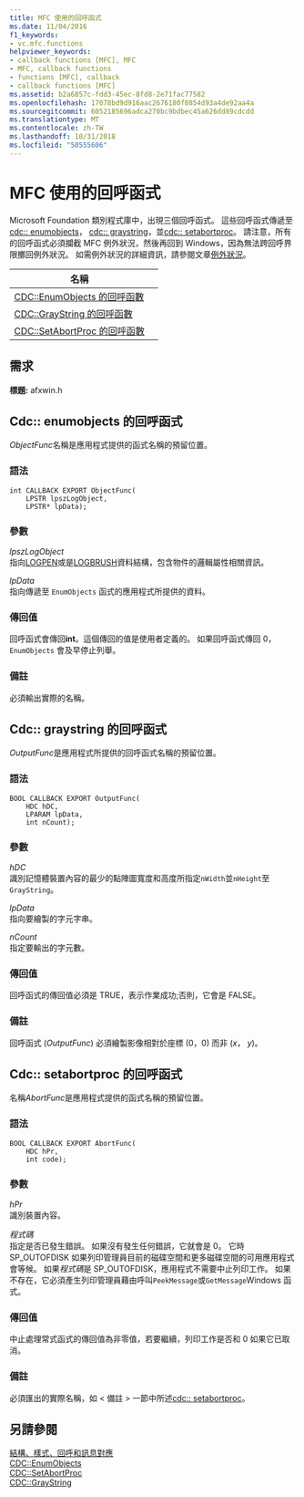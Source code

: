 ```yaml
---
title: MFC 使用的回呼函式
ms.date: 11/04/2016
f1_keywords:
- vc.mfc.functions
helpviewer_keywords:
- callback functions [MFC], MFC
- MFC, callback functions
- functions [MFC], callback
- callback functions [MFC]
ms.assetid: b2a6857c-fdd3-45ec-8fd8-2e71fac77582
ms.openlocfilehash: 17078bd9d916aac2676180f8854d93a4de92aa4a
ms.sourcegitcommit: 6052185696adca270bc9bdbec45a626dd89cdcdd
ms.translationtype: MT
ms.contentlocale: zh-TW
ms.lasthandoff: 10/31/2018
ms.locfileid: "50555606"
---
```

# <a name="callback-functions-used-by-mfc"></a>MFC 使用的回呼函式

Microsoft Foundation 類別程式庫中，出現三個回呼函式。 這些回呼函式傳遞至[cdc:: enumobjects](../../mfc/reference/cdc-class.md#enumobjects)， [cdc:: graystring](../../mfc/reference/cdc-class.md#graystring)，並[cdc:: setabortproc](../../mfc/reference/cdc-class.md#setabortproc)。 請注意，所有的回呼函式必須攔截 MFC 例外狀況，然後再回到 Windows，因為無法跨回呼界限擲回例外狀況。 如需例外狀況的詳細資訊，請參閱文章[例外狀況](../../mfc/exception-handling-in-mfc.md)。

|名稱||
|----------|-----------------|
|[CDC::EnumObjects 的回呼函數](#enum_objects)||
|[CDC::GrayString 的回呼函數](#graystring)||
|[CDC::SetAbortProc 的回呼函數](#setabortproc)||

## <a name="requirements"></a>需求

**標題:** afxwin.h

## <a name="enum_objects"></a> Cdc:: enumobjects 的回呼函式

*ObjectFunc*名稱是應用程式提供的函式名稱的預留位置。

### <a name="syntax"></a>語法

```
int CALLBACK EXPORT ObjectFunc(
    LPSTR lpszLogObject,
    LPSTR* lpData);
```

### <a name="parameters"></a>參數

*lpszLogObject*<br/>
指向[LOGPEN](../../mfc/reference/logpen-structure.md)或是[LOGBRUSH](../../mfc/reference/logbrush-structure.md)資料結構，包含物件的邏輯屬性相關資訊。

*lpData*<br/>
指向傳遞至 `EnumObjects` 函式的應用程式所提供的資料。

### <a name="return-value"></a>傳回值

回呼函式會傳回**int**。這個傳回的值是使用者定義的。 如果回呼函式傳回 0，`EnumObjects` 會及早停止列舉。

### <a name="remarks"></a>備註

必須輸出實際的名稱。

## <a name="graystring"></a>  Cdc:: graystring 的回呼函式

*OutputFunc*是應用程式所提供的回呼函式名稱的預留位置。

### <a name="syntax"></a>語法

```
BOOL CALLBACK EXPORT OutputFunc(
    HDC hDC,
    LPARAM lpData,
    int nCount);
```

### <a name="parameters"></a>參數

*hDC*<br/>
識別記憶體裝置內容的最少的點陣圖寬度和高度所指定`nWidth`並`nHeight`至`GrayString`。

*lpData*<br/>
指向要繪製的字元字串。

*nCount*<br/>
指定要輸出的字元數。

### <a name="return-value"></a>傳回值

回呼函式的傳回值必須是 TRUE，表示作業成功;否則，它會是 FALSE。

### <a name="remarks"></a>備註

回呼函式 (*OutputFunc*) 必須繪製影像相對於座標 (0，0) 而非 (*x*， *y*)。

## <a name="setabortproc"></a>  Cdc:: setabortproc 的回呼函式

名稱*AbortFunc*是應用程式提供的函式名稱的預留位置。

### <a name="syntax"></a>語法

```
BOOL CALLBACK EXPORT AbortFunc(
    HDC hPr,
    int code);
```

### <a name="parameters"></a>參數

*hPr*<br/>
識別裝置內容。

*程式碼*<br/>
指定是否已發生錯誤。 如果沒有發生任何錯誤，它就會是 0。 它時 SP_OUTOFDISK 如果列印管理員目前的磁碟空間和更多磁碟空間的可用應用程式會等候。 如果*程式碼*是 SP_OUTOFDISK，應用程式不需要中止列印工作。 如果不存在，它必須產生列印管理員藉由呼叫`PeekMessage`或`GetMessage`Windows 函式。

### <a name="return-value"></a>傳回值

中止處理常式函式的傳回值為非零值，若要繼續，列印工作是否和 0 如果它已取消。

### <a name="remarks"></a>備註

必須匯出的實際名稱，如 < 備註 > 一節中所述[cdc:: setabortproc](../../mfc/reference/cdc-class.md#setabortproc)。

## <a name="see-also"></a>另請參閱

[結構、樣式、回呼和訊息對應](structures-styles-callbacks-and-message-maps.md)<br/>
[CDC::EnumObjects](../../mfc/reference/cdc-class.md#enumobjects)<br/>
[CDC::SetAbortProc](../../mfc/reference/cdc-class.md#setabortproc)<br/>
[CDC::GrayString](../../mfc/reference/cdc-class.md#graystring)

